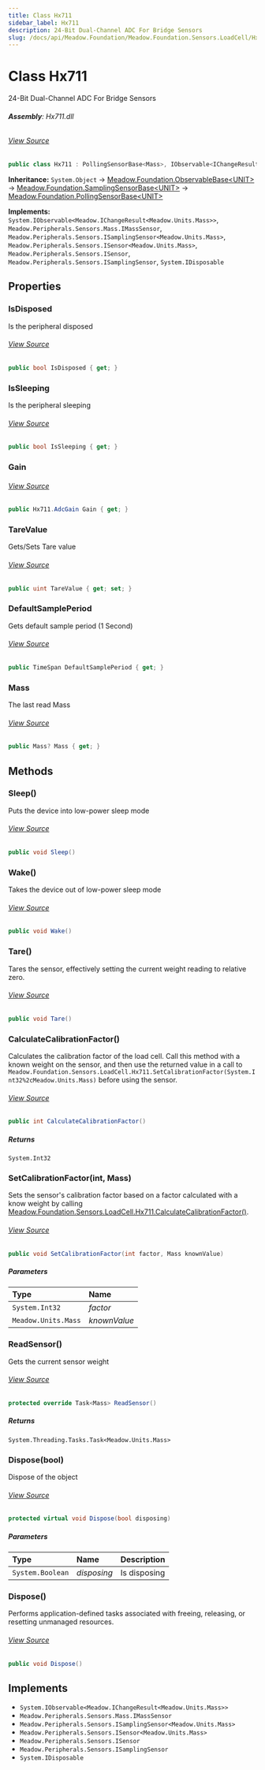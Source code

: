 ```yaml
---
title: Class Hx711
sidebar_label: Hx711
description: 24-Bit Dual-Channel ADC For Bridge Sensors
slug: /docs/api/Meadow.Foundation/Meadow.Foundation.Sensors.LoadCell/Hx711
---
```

# Class Hx711
24-Bit Dual-Channel ADC For Bridge Sensors

###### **Assembly**: Hx711.dll
###### [View Source](https://github.com/WildernessLabs/Meadow.Foundation.git/blob/develop/Source/Meadow.Foundation.Peripherals/Sensors.LoadCell.Hx711/Driver/Hx711.Enums.cs#L3)
```csharp title="Declaration"
public class Hx711 : PollingSensorBase<Mass>, IObservable<IChangeResult<Mass>>, IMassSensor, ISamplingSensor<Mass>, ISensor<Mass>, ISensor, ISamplingSensor, IDisposable
```
**Inheritance:** `System.Object` -> [Meadow.Foundation.ObservableBase&lt;UNIT&gt;](../Meadow.Foundation/ObservableBase`UNIT`) -> [Meadow.Foundation.SamplingSensorBase&lt;UNIT&gt;](../Meadow.Foundation/SamplingSensorBase`UNIT`) -> [Meadow.Foundation.PollingSensorBase&lt;UNIT&gt;](../Meadow.Foundation/PollingSensorBase`UNIT`)

**Implements:**  
`System.IObservable<Meadow.IChangeResult<Meadow.Units.Mass>>`, `Meadow.Peripherals.Sensors.Mass.IMassSensor`, `Meadow.Peripherals.Sensors.ISamplingSensor<Meadow.Units.Mass>`, `Meadow.Peripherals.Sensors.ISensor<Meadow.Units.Mass>`, `Meadow.Peripherals.Sensors.ISensor`, `Meadow.Peripherals.Sensors.ISamplingSensor`, `System.IDisposable`

## Properties
### IsDisposed
Is the peripheral disposed
###### [View Source](https://github.com/WildernessLabs/Meadow.Foundation.git/blob/develop/Source/Meadow.Foundation.Peripherals/Sensors.LoadCell.Hx711/Driver/Hx711.cs#L35)
```csharp title="Declaration"
public bool IsDisposed { get; }
```
### IsSleeping
Is the peripheral sleeping
###### [View Source](https://github.com/WildernessLabs/Meadow.Foundation.git/blob/develop/Source/Meadow.Foundation.Peripherals/Sensors.LoadCell.Hx711/Driver/Hx711.cs#L40)
```csharp title="Declaration"
public bool IsSleeping { get; }
```
### Gain

###### [View Source](https://github.com/WildernessLabs/Meadow.Foundation.git/blob/develop/Source/Meadow.Foundation.Peripherals/Sensors.LoadCell.Hx711/Driver/Hx711.cs#L45)
```csharp title="Declaration"
public Hx711.AdcGain Gain { get; }
```
### TareValue
Gets/Sets Tare value
###### [View Source](https://github.com/WildernessLabs/Meadow.Foundation.git/blob/develop/Source/Meadow.Foundation.Peripherals/Sensors.LoadCell.Hx711/Driver/Hx711.cs#L50)
```csharp title="Declaration"
public uint TareValue { get; set; }
```
### DefaultSamplePeriod
Gets default sample period (1 Second)
###### [View Source](https://github.com/WildernessLabs/Meadow.Foundation.git/blob/develop/Source/Meadow.Foundation.Peripherals/Sensors.LoadCell.Hx711/Driver/Hx711.cs#L55)
```csharp title="Declaration"
public TimeSpan DefaultSamplePeriod { get; }
```
### Mass
The last read Mass
###### [View Source](https://github.com/WildernessLabs/Meadow.Foundation.git/blob/develop/Source/Meadow.Foundation.Peripherals/Sensors.LoadCell.Hx711/Driver/Hx711.cs#L60)
```csharp title="Declaration"
public Mass? Mass { get; }
```
## Methods
### Sleep()
Puts the device into low-power sleep mode
###### [View Source](https://github.com/WildernessLabs/Meadow.Foundation.git/blob/develop/Source/Meadow.Foundation.Peripherals/Sensors.LoadCell.Hx711/Driver/Hx711.cs#L124)
```csharp title="Declaration"
public void Sleep()
```
### Wake()
Takes the device out of low-power sleep mode
###### [View Source](https://github.com/WildernessLabs/Meadow.Foundation.git/blob/develop/Source/Meadow.Foundation.Peripherals/Sensors.LoadCell.Hx711/Driver/Hx711.cs#L138)
```csharp title="Declaration"
public void Wake()
```
### Tare()
Tares the sensor, effectively setting the current weight reading to relative zero.
###### [View Source](https://github.com/WildernessLabs/Meadow.Foundation.git/blob/develop/Source/Meadow.Foundation.Peripherals/Sensors.LoadCell.Hx711/Driver/Hx711.cs#L152)
```csharp title="Declaration"
public void Tare()
```
### CalculateCalibrationFactor()
Calculates the calibration factor of the load cell.  Call this method with a known weight on the sensor, and then use the returned value in a call to `Meadow.Foundation.Sensors.LoadCell.Hx711.SetCalibrationFactor(System.Int32%2cMeadow.Units.Mass)` before using the sensor.
###### [View Source](https://github.com/WildernessLabs/Meadow.Foundation.git/blob/develop/Source/Meadow.Foundation.Peripherals/Sensors.LoadCell.Hx711/Driver/Hx711.cs#L162)
```csharp title="Declaration"
public int CalculateCalibrationFactor()
```

##### Returns

`System.Int32`
### SetCalibrationFactor(int, Mass)
Sets the sensor's calibration factor based on a factor calculated with a know weight by calling [Meadow.Foundation.Sensors.LoadCell.Hx711.CalculateCalibrationFactor()](../Meadow.Foundation.Sensors.LoadCell/Hx711#calculatecalibrationfactor).
###### [View Source](https://github.com/WildernessLabs/Meadow.Foundation.git/blob/develop/Source/Meadow.Foundation.Peripherals/Sensors.LoadCell.Hx711/Driver/Hx711.cs#L181)
```csharp title="Declaration"
public void SetCalibrationFactor(int factor, Mass knownValue)
```

##### Parameters

| Type | Name |
|:--- |:--- |
| `System.Int32` | *factor* |
| `Meadow.Units.Mass` | *knownValue* |

### ReadSensor()
Gets the current sensor weight
###### [View Source](https://github.com/WildernessLabs/Meadow.Foundation.git/blob/develop/Source/Meadow.Foundation.Peripherals/Sensors.LoadCell.Hx711/Driver/Hx711.cs#L190)
```csharp title="Declaration"
protected override Task<Mass> ReadSensor()
```

##### Returns

`System.Threading.Tasks.Task<Meadow.Units.Mass>`
### Dispose(bool)
Dispose of the object
###### [View Source](https://github.com/WildernessLabs/Meadow.Foundation.git/blob/develop/Source/Meadow.Foundation.Peripherals/Sensors.LoadCell.Hx711/Driver/Hx711.cs#L304)
```csharp title="Declaration"
protected virtual void Dispose(bool disposing)
```

##### Parameters

| Type | Name | Description |
|:--- |:--- |:--- |
| `System.Boolean` | *disposing* | Is disposing |

### Dispose()
Performs application-defined tasks associated with freeing, releasing, or resetting unmanaged resources.
###### [View Source](https://github.com/WildernessLabs/Meadow.Foundation.git/blob/develop/Source/Meadow.Foundation.Peripherals/Sensors.LoadCell.Hx711/Driver/Hx711.cs#L315)
```csharp title="Declaration"
public void Dispose()
```

## Implements

* `System.IObservable<Meadow.IChangeResult<Meadow.Units.Mass>>`
* `Meadow.Peripherals.Sensors.Mass.IMassSensor`
* `Meadow.Peripherals.Sensors.ISamplingSensor<Meadow.Units.Mass>`
* `Meadow.Peripherals.Sensors.ISensor<Meadow.Units.Mass>`
* `Meadow.Peripherals.Sensors.ISensor`
* `Meadow.Peripherals.Sensors.ISamplingSensor`
* `System.IDisposable`
